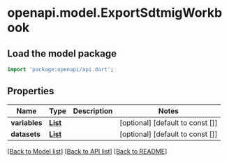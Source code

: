 # openapi.model.ExportSdtmigWorkbook

## Load the model package
```dart
import 'package:openapi/api.dart';
```

## Properties
Name | Type | Description | Notes
------------ | ------------- | ------------- | -------------
**variables** | [**List<ExportSdtmigVariablesRow>**](ExportSdtmigVariablesRow.md) |  | [optional] [default to const []]
**datasets** | [**List<ExportSdtmigDatasetsRow>**](ExportSdtmigDatasetsRow.md) |  | [optional] [default to const []]

[[Back to Model list]](../README.md#documentation-for-models) [[Back to API list]](../README.md#documentation-for-api-endpoints) [[Back to README]](../README.md)


